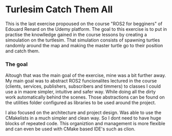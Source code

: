 # Turlesim Catch Them All

This is the last exercise propoused on the course "ROS2 for begginers" of Edouard Renard on the Udemy platform.
The goal to this exercise is to put in practise the knowlledge gained in the course lessons by creating a simoulation on the turtlesim. That simulation consists of spawning turtles randomly around the map and making the master turtle go to their position and catch them.

### The goal

Altough that was the main goal of the exercise, mine was a bit further away.
My main goal was to abstract ROS2 funcionalites lectured in the course (clients, services, publishers, subscribers and timmers) to classes I could use a in maore simpler, intuitive and safer way. While doing all the dirty work automatically behind the scenes.
Those abstractions can be found on the utilities folder configured as libraries to be used around the project.

I also focused on the architecture and project design. Was able to use the CMakelists in a much simpler and clean way. So I dont need to have huge blocks of repeated code. This organiztion and management is more flexible and can even be used with CMake based IDE's such as clion.

